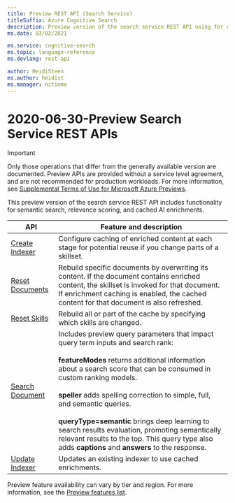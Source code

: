 ```yaml
---
title: Preview REST API (Search Service)
titleSuffix: Azure Cognitive Search
description: Preview version of the search service REST API using for creating and consuming objects.
ms.date: 03/02/2021

ms.service: cognitive-search
ms.topic: language-reference
ms.devlang: rest-api

author: HeidiSteen
ms.author: heidist
ms.manager: nitinme
---
```


# 2020-06-30-Preview Search Service REST APIs

> [!Important]
> Only those operations that differ from the generally available version are documented. Preview APIs are provided without a service level agreement, and are not recommended for production workloads. For more information, see [Supplemental Terms of Use for Microsoft Azure Previews](https://azure.microsoft.com/support/legal/preview-supplemental-terms/). 

This preview version of the search service REST API includes functionality for semantic search, relevance scoring, and cached AI enrichments.

| API | Feature and description |
|-----|-------------------------|
| [Create Indexer](preview-api/create-indexer.md) | Configure caching of enriched content at each stage for potential reuse if you change parts of a skillset.  |
| [Reset Documents](preview-api/reset-documents.md) | Rebuild specific documents by overwriting its content. If the document contains enriched content, the skillset is invoked for that document. If enrichment caching is enabled, the cached content for that document is also refreshed. |
| [Reset Skills](preview-api/reset-skills.md) | Rebuild all or part of the cache by specifying which skills are changed. |
| [Search Document](preview-api/search-documents.md) | Includes preview query parameters that impact query term inputs and search rank: </br></br>**featureModes** returns additional information about a search score that can be consumed in custom ranking models. </br></br>**speller** adds spelling correction to simple, full, and semantic queries. </br></br>**queryType=semantic** brings deep learning to search results evaluation, promoting semantically relevant results to the top. This query type also adds **captions** and **answers** to the response. |
| [Update Indexer](preview-api/update-indexer.md) | Updates an existing indexer to use cached enrichments. |

Preview feature availability can vary by tier and region. For more information, see the [Preview features list](https://docs.microsoft.com/azure/search/search-api-preview).
